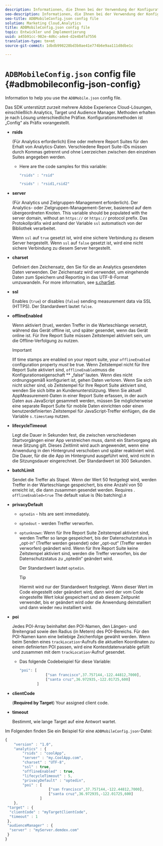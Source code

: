 ```yaml
---
description: Informationen, die Ihnen bei der Verwendung der Konfigurationsdatei „ADBMobile JSON“ helfen.
seo-description: Informationen, die Ihnen bei der Verwendung der Konfigurationsdatei „ADBMobile JSON“ helfen.
seo-title: ADBMobileConfig.json config file
solution: Marketing Cloud,Analytics
title: ADBMobileConfig.json config file
topic: Entwickler und Implementierung
uuid: a45b91cc-982e-4d6c-a4e4-d2e4b4fa7556
translation-type: tm+mt
source-git-commit: 1dbdb998228bd3b0ae41e774b6e9aa111d8dbe1c

---
```



# `ADBMobileConfig.json` config file {#adbmobileconfig-json-config}

Information to help you use the `ADBMobile.json` config file.

Das SDK unterstützt zurzeit mehrere Adobe Experience Cloud-Lösungen, einschließlich Analytics, Target und Audience Manager. Methoden erhalten je nach Lösung unterschiedliche Präfixe. Konfigurationsmethoden ist „Config“ als Präfix vorangestellt.

* **rsids**

   (Für Analytics erforderlich) Eine oder mehrere Report Suites für den Erhalt von Analytics-Daten. Verschiedene Report Suite-IDs müssen durch Kommas getrennt und ohne Leerzeichen zwischen den einzelnen Suites angegeben werden.

   * Here are the code samples for this variable:

      ```js
      "rsids" : "rsid"
      ```

      ```js
      "rsids" : "rsid1,rsid2"
      ```

* **server**

   (Für Analytics und Zielgruppen-Management erforderlich). Der Analytics- oder Zielgruppen-Management-Server, basierend auf dem übergeordneten Knoten. This variable should be populated with the server domain, without an `https://` or `https://` protocol prefix. Das Protokollpräfix wird anhand der Variable `ssl` automatisch von der Bibliothek verarbeitet.

   Wenn `ssl` auf `true` gesetzt ist, wird eine sichere Verbindung zu diesem Server hergestellt. Wenn `ssl` auf `false` gesetzt ist, wird eine nicht sichere Verbindung zu diesem Server hergestellt.

* **charset**

   Definiert den Zeichensatz, den Sie für die an Analytics gesendeten Daten verwenden. Der Zeichensatz wird verwendet, um eingehende Daten zum Speichern und Reporting in das UTF-8-Format umzuwandeln. For more information, see [s.charSet](https://marketing.adobe.com/resources/help/en_US/sc/implement/charset.html).

* **ssl**

   Enables (`true`) or disables (`false`) sending measurement data via SSL (HTTPS). Der Standardwert lautet `false`.

* **offlineEnabled**

   Wenn aktiviert (true), werden Treffer in die Warteschlange versetzt, während das Gerät offline ist, und später gesendet, wenn das Gerät online ist. Für Ihre Report Suite müssen Zeitstempel aktiviert sein, um die Offline-Verfolgung zu nutzen.

   >[!IMPORTANT]
   >
   >IIf time stamps are enabled on your report suite, your `offlineEnabled` configuration property *must* be true. Wenn Zeitstempel nicht für Ihre Report Suite aktiviert sind, `offlineEnabled`muss die Konfigurationseigenschaft ** „false“ lauten. Wenn dies nicht ordnungsgemäß konfiguriert ist, gehen Daten verloren. Wenn Sie sich nicht sicher sind, ob Zeitstempel für Ihre Report Suite aktiviert sind, wenden Sie sich bitte an Kundenunterstützung. Wenn Sie aktuell AppMeasurement-Daten in einer Report Suite erfassen, in der auch Daten aus JavaScript gesammelt werden, müssen Sie möglicherweise eine separate Report Suite für mobile Daten einrichten oder einen benutzerdefinierten Zeitstempel für JavaScript-Treffer einfügen, die die Variable `s.timestamp` nutzen.

* **lifecycleTimeout**

   Legt die Dauer in Sekunden fest, die zwischen verschiedenen Startvorgängen einer App verstreichen muss, damit ein Startvorgang als neue Sitzung gilt. Dieses Zeitlimit wird auch angewendet, wenn eine Anwendung in den Hintergrund verschoben und später reaktiviert wird. Die Dauer, für die die App im Hintergrund ausgeführt wird, wird nicht in die Sitzungsdauer eingerechnet. Der Standardwert ist 300 Sekunden.

* **batchLimit**

   Sendet die Treffer als Stapel. Wenn der Wert 50 festgelegt wird, werden Treffer in der Warteschlange gespeichert, bis eine Anzahl von 50 erreicht ist, die dann zusammen gesendet werden. Requires . `offlineEnabled=true` The default value is  (No batching).`0`

* **privacyDefault**

   * `optedin` - hits are sent immediately.
   * `optedout` - werden Treffer verworfen.
   * `optunknown`: Wenn für Ihre Report Suite Zeitstempel aktiviert sind, werden Treffer so lange gespeichert, bis der Datenschutzstatus in „opt-in“ (Treffer werden gesendet) oder „opt-out“ (Treffer werden verworfen) geändert wird. Wenn für Ihre Report Suite keine Zeitstempel aktiviert sind, werden die Treffer verworfen, bis der Datenschutzstatus zu „optedin“ geändert wird.

      Der Standardwert lautet `optedin`.

      >[!TIP]
      >
      >Hiermit wird nur der Standardwert festgelegt. Wenn dieser Wert im Code eingestellt oder geändert wird, dann wird der vom Code eingestellte Wert lokal gespeichert und ab diesem Zeitpunkt verwendet, bis er geändert wird oder die Anwendung deinstalliert und dann wieder neu installiert wird.

* **poi**

   Jedes POI-Array beinhaltet den POI-Namen, den Längen- und Breitengrad sowie den Radius (in Metern) des POI-Bereichs. Für den POI-Namen kann eine beliebige Zeichenfolge gewählt werden. Wenn beim Senden eines `trackLocation`-Aufrufs die aktuellen Koordinaten zu einem definierten POI passen, wird eine Kontextdatenvariable gefüllt und zusammen mit dem `trackLocation`-Aufruf gesendet.

   * Das folgende Codebeispiel für diese Variable:

      ```js
      "poi": [
                  ["san francisco",37.757144,-122.44812,7000], 
                  ["santa cruz",36.972935,-122.01725,600] 
              ]
      ```

* **clientCode**

   (**Required by Target**) Your assigned client code.

* **timeout**

   Bestimmt, wie lange Target auf eine Antwort wartet.

Im Folgenden finden Sie ein Beispiel für eine `ADBMobileConfig.json`-Datei:

```js
{ 
    "version" : "1.0", 
    "analytics" : { 
        "rsids" : "coolApp", 
        "server" : "my.CoolApp.com", 
        "charset" : "UTF-8", 
        "ssl" : true, 
        "offlineEnabled" : true, 
        "lifecycleTimeout" : 5, 
        "privacyDefault" : "optedin", 
        "poi" : [ 
                    ["san francisco",37.757144,-122.44812,7000], 
                    ["santa cruz",36.972935,-122.01725,600] 
                ] 
    }, 
 "target" : { 
  "clientCode" : "myTargetClientCode", 
  "timeout" : 1 
 }, 
 "audienceManager" : { 
  "server" : "myServer.demdex.com" 
 } 
}
```

